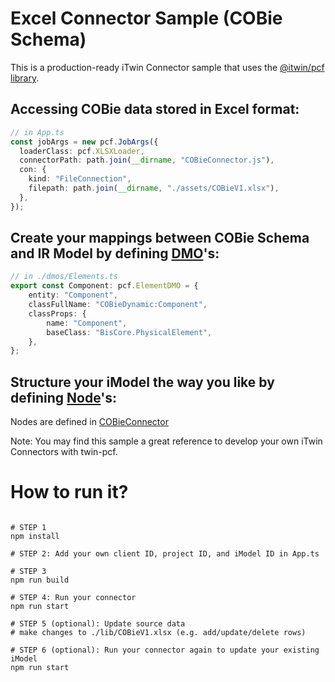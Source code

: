 # Excel Connector Sample (COBie Schema)

This is a production-ready iTwin Connector sample that uses the [@itwin/pcf library](https://github.com/iTwin/pcf). 

## Accessing COBie data stored in Excel format:
```typescript
// in App.ts
const jobArgs = new pcf.JobArgs({
  loaderClass: pcf.XLSXLoader,
  connectorPath: path.join(__dirname, "COBieConnector.js"),
  con: {
    kind: "FileConnection",
    filepath: path.join(__dirname, "./assets/COBieV1.xlsx"),
  },
});
```

## Create your mappings between COBie Schema and IR Model by defining [DMO](https://github.com/iTwin/pcf#constructs)'s:

```typescript
// in ./dmos/Elements.ts
export const Component: pcf.ElementDMO = {
    entity: "Component",
    classFullName: "COBieDynamic:Component",
    classProps: {
        name: "Component",
        baseClass: "BisCore.PhysicalElement",
    },
};
```

## Structure your iModel the way you like by defining [Node](https://github.com/iTwin/pcf#constructs)'s:
Nodes are defined in [COBieConnector](https://github.com/iTwin/connector-samples/blob/main/cobie-excel-connector/src/COBieConnector.ts)


Note: You may find this sample a great reference to develop your own iTwin Connectors with twin-pcf.

# How to run it?

```console

# STEP 1
npm install

# STEP 2: Add your own client ID, project ID, and iModel ID in App.ts 

# STEP 3
npm run build

# STEP 4: Run your connector
npm run start

# STEP 5 (optional): Update source data 
# make changes to ./lib/COBieV1.xlsx (e.g. add/update/delete rows)

# STEP 6 (optional): Run your connector again to update your existing iModel
npm run start 

```

